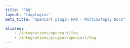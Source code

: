 ```yaml
---
title: 'FAQ'
layout: 'faqplugins'
meta_title: "OpenCart plugin FAQ - MultiSafepay Docs"

aliases: 
    - /integrations/opencart/faq
    - /integrations/plugins/opencart/faq
---
```

